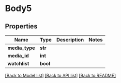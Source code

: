 # Body5

## Properties
Name | Type | Description | Notes
------------ | ------------- | ------------- | -------------
**media_type** | **str** |  | 
**media_id** | **int** |  | 
**watchlist** | **bool** |  | 

[[Back to Model list]](../README.md#documentation-for-models) [[Back to API list]](../README.md#documentation-for-api-endpoints) [[Back to README]](../README.md)

